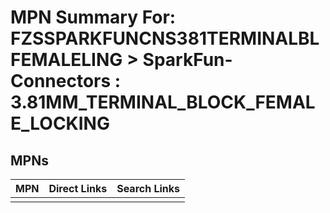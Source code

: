 



# MPN Summary For: FZSSPARKFUNCNS381TERMINALBLFEMALELING > SparkFun-Connectors : 3.81MM_TERMINAL_BLOCK_FEMALE_LOCKING

## MPNs
  

|MPN|Direct Links|Search Links|
| :--- | :--- | :--- |
||||
